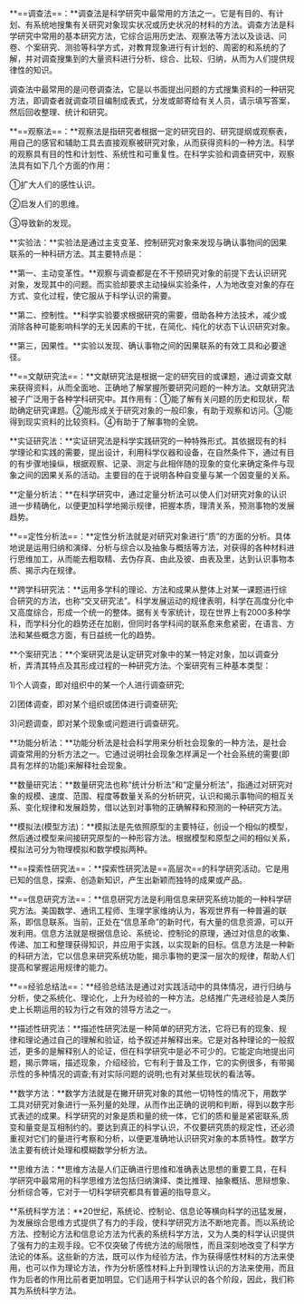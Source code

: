 **==调查法==：**调查法是科学研究中最常用的方法之一。它是有目的、有计划、有系统地搜集有关研究对象现实状况或历史状况的材料的方法。调查方法是科学研究中常用的基本研究方法，它综合运用历史法、观察法等方法以及谈话、问卷、个案研究、测验等科学方式，对教育现象进行有计划的、周密的和系统的了解，并对调查搜集到的大量资料进行分析、综合、比较、归纳，从而为人们提供规律性的知识。



调查法中最常用的是问卷调查法，它是以书面提出问题的方式搜集资料的一种研究方法，即调查者就调查项目编制成表式，分发或邮寄给有关人员，请示填写答案，然后回收整理、统计和研究。



**==观察法==：**观察法是指研究者根据一定的研究目的、研究提纲或观察表，用自己的感官和辅助工具去直接观察被研究对象，从而获得资料的一种方法。科学的观察具有目的性和计划性、系统性和可重复性。在科学实验和调查研究中，观察法具有如下几个方面的作用：

①扩大人们的感性认识。

②启发人们的思维。

③导致新的发现。



**实验法：**实验法是通过主支变革、控制研究对象来发现与确认事物间的因果联系的一种科研方法。其主要特点是：



**第一、主动变革性。**观察与调查都是在不干预研究对象的前提下去认识研究对象，发现其中的问题。而实验却要求主动操纵实验条件，人为地改变对象的存在方式、变化过程，使它服从于科学认识的需要。



**第二、控制性。**科学实验要求根据研究的需要，借助各种方法技术，减少或消除各种可能影响科学的无关因素的干扰，在简化、纯化的状态下认识研究对象。



**第三，因果性。**实验以发现、确认事物之间的因果联系的有效工具和必要途径。



**==文献研究法==：**文献研究法是根据一定的研究目的或课题，通过调查文献来获得资料，从而全面地、正确地了解掌握所要研究问题的一种方法。文献研究法被子广泛用于各种学科研究中。其作用有：①能了解有关问题的历史和现状，帮助确定研究课题。②能形成关于研究对象的一般印象，有助于观察和访问。③能得到现实资料的比较资料。④有助于了解事物的全貌。



**实证研究法：**实证研究法是科学实践研究的一种特殊形式。其依据现有的科学理论和实践的需要，提出设计，利用科学仪器和设备，在自然条件下，通过有目的有步骤地操纵，根据观察、记录、测定与此相伴随的现象的变化来确定条件与现象之间的因果关系的活动。主要目的在于说明各种自变量与某一个因变量的关系。



**定量分析法：**在科学研究中，通过定量分析法可以使人们对研究对象的认识进一步精确化，以便更加科学地揭示规律，把握本质，理清关系，预测事物的发展趋势。



**==定性分析法==：**定性分析法就是对研究对象进行“质”的方面的分析。具体地说是运用归纳和演绎、分析与综合以及抽象与概括等方法，对获得的各种材料进行思维加工，从而能去粗取精、去伪存真、由此及彼、由表及里，达到认识事物本质、揭示内在规律。



**跨学科研究法：**运用多学科的理论、方法和成果从整体上对某一课题进行综合研究的方法，也称“交叉研究法”。科学发展运动的规律表明，科学在高度分化中又高度综合，形成一个统一的整体。据有关专家统计，现在世界上有2000多种学科，而学科分化的趋势还在加剧，但同时各学科间的联系愈来愈紧密，在语言、方法和某些概念方面，有日益统一化的趋势。



**个案研究法：**个案研究法是认定研究对象中的某一特定对象，加以调查分析，弄清其特点及其形成过程的一种研究方法。个案研究有三种基本类型：

1)个人调查，即对组织中的某一个人进行调查研究;

2)团体调查，即对某个组织或团体进行调查研究;

3)问题调查，即对某个现象或问题进行调查研究。



**功能分析法：**功能分析法是社会科学用来分析社会现象的一种方法，是社会调查常用的分析方法之一。它通过说明社会现象怎样满足一个社会系统的需要(即具有怎样的功能)来解释社会现象。



**数量研究法：**数量研究法也称“统计分析法”和“定量分析法”，指通过对研究对象的规模、速度、范围、程度等数量关系的分析研究，认识和揭示事物间的相互关系、变化规律和发展趋势，借以达到对事物的正确解释和预测的一种研究方法。



**模拟法(模型方法)：**模拟法是先依照原型的主要特征，创设一个相似的模型，然后通过模型来间接研究原型的一种形容方法。根据模型和原型之间的相似关系，模拟法可分为物理模拟和数学模拟两种。



**==探索性研究法==：**探索性研究法是==高层次==的科学研究活动。它是用已知的信息，探索、创造新知识，产生出新颖而独特的成果或产品。



**==信息研究方法==：**信息研究方法是利用信息来研究系统功能的一种科学研究方法。美国数学、通讯工程师、生理学家维纳认为，客观世界有一种普遍的联系，即信息联系。当前，正处在“信息革命”的新时代，有大量的信息资源，可以开发利用。信息方法就是根据信息论、系统论、控制论的原理，通过对信息的收集、传递、加工和整理获得知识，并应用于实践，以实现新的目标。信息方法是一种新的科研方法，它以信息来研究系统功能，揭示事物的更深一层次的规律，帮助人们提高和掌握运用规律的能力。



**==经验总结法==：**经验总结法是通过对实践活动中的具体情况，进行归纳与分析，使之系统化、理论化，上升为经验的一种方法。总结推广先进经验是人类历史上长期运用的较为行之有效的领导方法之一。



**描述性研究法：**描述性研究法是一种简单的研究方法，它将已有的现象、规律和理论通过自己的理解和验证，给予叙述并解释出来。它是对各种理论的一般叙述，更多的是解释别人的论证，但在科学研究中是必不可少的。它能定向地提出问题，揭示弊端，描述现象，介绍经验，它有利于普及工作，它的实例很多，有带揭示性的多种情况的调查;有对实际问题的说明;也有对某些现状的看法等。



**数学方法：**数学方法就是在撇开研究对象的其他一切特性的情况下，用数学工具对研究对象进行一系列量的处理，从而作出正确的说明和判断，得到以数字形式表述的成果。科学研究的对象是质和量的统一体，它们的质和量是紧密联系,质变和量变是互相制约的。要达到真正的科学认识，不仅要研究质的规定性，还必须重视对它们的量进行考察和分析，以便更准确地认识研究对象的本质特性。数学方法主要有统计处理和模糊数学分析方法。



**思维方法：**思维方法是人们正确进行思维和准确表达思想的重要工具，在科学研究中最常用的科学思维方法包括归纳演绎、类比推理、抽象概括、思辩想象、分析综合等，它对于一切科学研究都具有普遍的指导意义。



**系统科学方法：**20世纪，系统论、控制论、信息论等横向科学的迅猛发展，为发展综合思维方式提供了有力的手段，使科学研究方法不断地完善。而以系统论方法、控制论方法和信息论方法为代表的系统科学方法，又为人类的科学认识提供了强有力的主观手段。它不仅突破了传统方法的局限性，而且深刻地改变了科学方法论的体系。这些新的方法，既可以作为经验方法，作为获得感性材料的方法来使用，也可以作为理论方法，作为分析感性材料上升到理性认识的方法来使用，而且作为后者的作用比前者更加明显。它们适用于科学认识的各个阶段，因此，我们称其为系统科学方法。


  